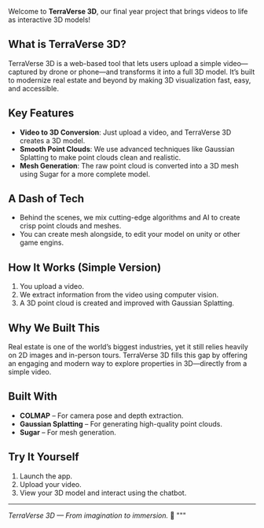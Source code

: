 
Welcome to **TerraVerse 3D**, our final year project that brings videos to life as interactive 3D models!

## What is TerraVerse 3D?

TerraVerse 3D is a web-based tool that lets users upload a simple video—captured by drone or phone—and transforms it into a full 3D model. It’s built to modernize real estate and beyond by making 3D visualization fast, easy, and accessible.

## Key Features

- **Video to 3D Conversion**: Just upload a video, and TerraVerse 3D creates a 3D model.
- **Smooth Point Clouds**: We use advanced techniques like Gaussian Splatting to make point clouds clean and realistic.
- **Mesh Generation**: The raw point cloud is converted into a 3D mesh using Sugar for a more complete model.

## A Dash of Tech

- Behind the scenes, we mix cutting-edge algorithms and AI to create crisp point clouds and meshes.  
- You can create mesh alongside, to edit your model on unity or other game engins.


## How It Works (Simple Version)

1. You upload a video.
2. We extract information from the video using computer vision.
3. A 3D point cloud is created and improved with Gaussian Splatting.

## Why We Built This

Real estate is one of the world’s biggest industries, yet it still relies heavily on 2D images and in-person tours. TerraVerse 3D fills this gap by offering an engaging and modern way to explore properties in 3D—directly from a simple video.

## Built With

- **COLMAP** – For camera pose and depth extraction.
- **Gaussian Splatting** – For generating high-quality point clouds.
- **Sugar** – For mesh generation.

## Try It Yourself

1. Launch the app.
2. Upload your video.
3. View your 3D model and interact using the chatbot.

---

*TerraVerse 3D — From imagination to immersion.* 🚀
"""

